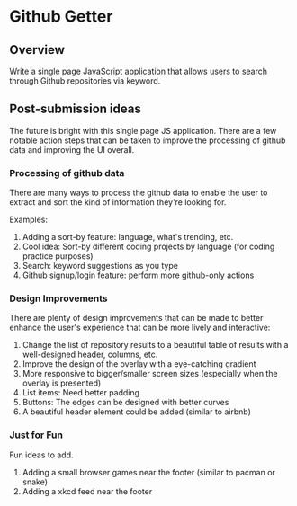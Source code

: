 # Github Getter


## Overview

Write a single page JavaScript application that allows users to search through Github repositories via keyword.


## Post-submission ideas

The future is bright with this single page JS application. There are a few notable action steps that can be taken to improve the processing of github data and improving the UI overall.


### Processing of github data

There are many ways to process the github data to enable the user to extract and sort the kind of information they're looking for.

Examples:
1. Adding a sort-by feature:  language, what's trending, etc.
1. Cool idea: Sort-by different coding projects by language (for coding practice purposes)
1. Search: keyword suggestions as you type
1. Github signup/login feature: perform more github-only actions



### Design Improvements

There are plenty of design improvements that can be made to better enhance the user's experience that can be more lively and interactive:

1. Change the list of repository results to a beautiful table of results with a well-designed header, columns, etc.
1. Improve the design of the overlay with a eye-catching gradient
1. More responsive to bigger/smaller screen sizes (especially when the overlay is presented)
1. List items: Need better padding
1. Buttons: The edges can be designed with better curves
1. A beautiful header element could be added (similar to airbnb)


### Just for Fun
Fun ideas to add.

1. Adding a small browser games near the footer (similar to pacman or snake)
1. Adding a xkcd feed near the footer

